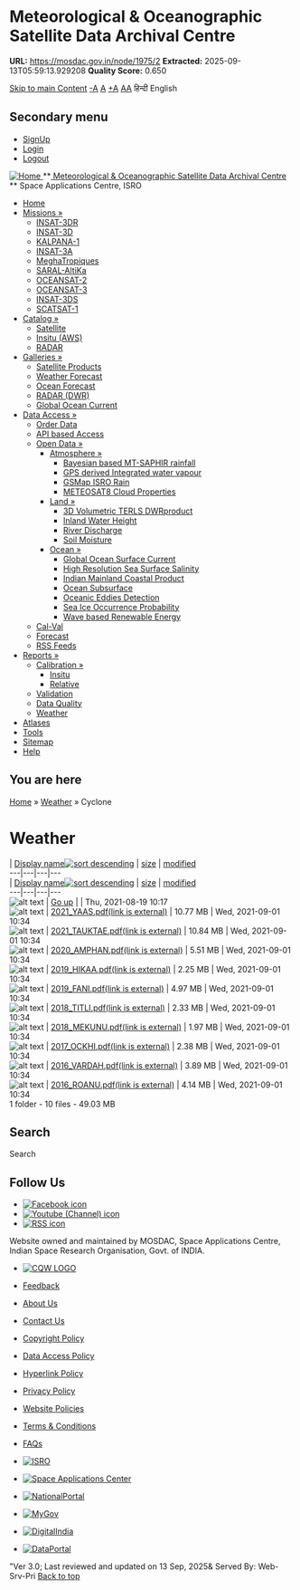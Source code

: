 # Meteorological & Oceanographic Satellite Data Archival Centre

**URL:** https://mosdac.gov.in/node/1975/2
**Extracted:** 2025-09-13T05:59:13.929208
**Quality Score:** 0.650

[Skip to main Content](https://mosdac.gov.in/node/1975/2#main-content "Skip to main Content")
[-A](javascript:;) [A](javascript:;) [+A](javascript:;)
[A](javascript:drupalHighContrast.enableStyles\(\))[A](javascript:drupalHighContrast.disableStyles\(\))
हिन्दी English
## Secondary menu
  * [SignUp](https://mosdac.gov.in/internal/registration)
  * [Login](https://mosdac.gov.in/internal/uops)
  * [Logout](https://mosdac.gov.in/internal/logout)

[ ![Home](https://mosdac.gov.in/sites/default/files/mosdac_small.png) ](https://mosdac.gov.in/ "Home")
**[ Meteorological & Oceanographic Satellite Data Archival Centre](https://mosdac.gov.in/ "Home") **
Space Applications Centre, ISRO 
  * [Home](https://mosdac.gov.in/)
  * [Missions »](https://mosdac.gov.in/node/1975/2)
    * [INSAT-3DR](https://mosdac.gov.in/insat-3dr)
    * [INSAT-3D](https://mosdac.gov.in/insat-3d)
    * [KALPANA-1](https://mosdac.gov.in/kalpana-1)
    * [INSAT-3A](https://mosdac.gov.in/insat-3a)
    * [MeghaTropiques](https://mosdac.gov.in/megha-tropiques)
    * [SARAL-AltiKa](https://mosdac.gov.in/saral-altika)
    * [OCEANSAT-2](https://mosdac.gov.in/oceansat-2)
    * [OCEANSAT-3](https://mosdac.gov.in/oceansat-3)
    * [INSAT-3DS](https://mosdac.gov.in/insat-3ds)
    * [SCATSAT-1](https://mosdac.gov.in/scatsat-1)
  * [Catalog »](https://mosdac.gov.in/node/1975/2)
    * [Satellite](https://mosdac.gov.in/internal/catalog-satellite)
    * [Insitu (AWS)](https://mosdac.gov.in/internal/catalog-insitu)
    * [RADAR](https://mosdac.gov.in/internal/catalog-radar)
  * [Galleries »](https://mosdac.gov.in/node/1975/2)
    * [Satellite Products](https://mosdac.gov.in/internal/gallery)
    * [Weather Forecast](https://mosdac.gov.in/internal/gallery/weather)
    * [Ocean Forecast](https://mosdac.gov.in/internal/gallery/ocean)
    * [RADAR (DWR)](https://mosdac.gov.in/internal/gallery/dwr)
    * [Global Ocean Current](https://mosdac.gov.in/internal/gallery/current)
  * [Data Access »](https://mosdac.gov.in/node/1975/2)
    * [Order Data](https://mosdac.gov.in/internal/uops)
    * [API based Access](https://mosdac.gov.in/downloadapi-manual)
    * [Open Data »](https://mosdac.gov.in/node/1975/2)
      * [Atmosphere »](https://mosdac.gov.in/node/1975/2)
        * [Bayesian based MT-SAPHIR rainfall](https://mosdac.gov.in/bayesian-based-mt-saphir-rainfall)
        * [GPS derived Integrated water vapour](https://mosdac.gov.in/gps-derived-integrated-water-vapour)
        * [GSMap ISRO Rain](https://mosdac.gov.in/gsmap-isro-rain)
        * [METEOSAT8 Cloud Properties](https://mosdac.gov.in/meteosat8-cloud-properties)
      * [Land »](https://mosdac.gov.in/node/1975/2)
        * [3D Volumetric TERLS DWRproduct](https://mosdac.gov.in/3d-volumetric-terls-dwrproduct)
        * [Inland Water Height](https://mosdac.gov.in/inland-water-height)
        * [River Discharge](https://mosdac.gov.in/river-discharge)
        * [Soil Moisture](https://mosdac.gov.in/soil-moisture-0)
      * [Ocean »](https://mosdac.gov.in/node/1975/2)
        * [Global Ocean Surface Current](https://mosdac.gov.in/global-ocean-surface-current)
        * [High Resolution Sea Surface Salinity](https://mosdac.gov.in/high-resolution-sea-surface-salinity)
        * [Indian Mainland Coastal Product](https://mosdac.gov.in/indian-mainland-coastal-product)
        * [Ocean Subsurface](https://mosdac.gov.in/ocean-subsurface)
        * [Oceanic Eddies Detection](https://mosdac.gov.in/oceanic-eddies-detection)
        * [Sea Ice Occurrence Probability](https://mosdac.gov.in/sea-ice-occurrence-probability)
        * [Wave based Renewable Energy](https://mosdac.gov.in/wave-based-renewable-energy)
    * [Cal-Val](https://mosdac.gov.in/internal/calval-data)
    * [Forecast](https://mosdac.gov.in/internal/forecast-menu)
    * [RSS Feeds](https://mosdac.gov.in/rss-feed "ISROCast")
  * [Reports »](https://mosdac.gov.in/node/1975/2)
    * [Calibration »](https://mosdac.gov.in/node/1975/2)
      * [Insitu](https://mosdac.gov.in/insitu)
      * [Relative](https://mosdac.gov.in/calibration-reports)
    * [Validation](https://mosdac.gov.in/validation-reports)
    * [Data Quality](https://mosdac.gov.in/data-quality)
    * [Weather](https://mosdac.gov.in/weather-reports)
  * [Atlases](https://mosdac.gov.in/atlases)
  * [Tools](https://mosdac.gov.in/tools)
  * [Sitemap](https://mosdac.gov.in/sitemap)
  * [Help](https://mosdac.gov.in/help)


## You are here
[Home](https://mosdac.gov.in/) » [Weather](https://mosdac.gov.in/node/1975/1) » Cyclone
# Weather
| [Display name![sort descending](https://mosdac.gov.in/misc/arrow-desc.png)](https://mosdac.gov.in/node/1975/2?sort=desc&order=Display%20name "sort by Display name") | [size](https://mosdac.gov.in/node/1975/2?sort=asc&order=size "sort by size") | [modified](https://mosdac.gov.in/node/1975/2?sort=asc&order=modified "sort by modified")  
---|---|---|---  
| [Display name![sort descending](https://mosdac.gov.in/misc/arrow-desc.png)](https://mosdac.gov.in/node/1975/2?sort=desc&order=Display%20name "sort by Display name") | [size](https://mosdac.gov.in/node/1975/2?sort=asc&order=size "sort by size") | [modified](https://mosdac.gov.in/node/1975/2?sort=asc&order=modified "sort by modified")  
---|---|---|---  
![alt text](https://mosdac.gov.in/sites/all/modules/filebrowser/icons/folder-parent.png) | [Go up](https://mosdac.gov.in/weather-reports) |  | Thu, 2021-08-19 10:17  
![alt text](https://mosdac.gov.in/sites/all/modules/filebrowser/icons/application-pdf.png) | [2021_YAAS.pdf(link is external)](https://mosdac.gov.in/filebrowser/download/182) | 10.77 MB | Wed, 2021-09-01 10:34  
![alt text](https://mosdac.gov.in/sites/all/modules/filebrowser/icons/application-pdf.png) | [2021_TAUKTAE.pdf(link is external)](https://mosdac.gov.in/filebrowser/download/181) | 10.84 MB | Wed, 2021-09-01 10:34  
![alt text](https://mosdac.gov.in/sites/all/modules/filebrowser/icons/application-pdf.png) | [2020_AMPHAN.pdf(link is external)](https://mosdac.gov.in/filebrowser/download/180) | 5.51 MB | Wed, 2021-09-01 10:34  
![alt text](https://mosdac.gov.in/sites/all/modules/filebrowser/icons/application-pdf.png) | [2019_HIKAA.pdf(link is external)](https://mosdac.gov.in/filebrowser/download/179) | 2.25 MB | Wed, 2021-09-01 10:34  
![alt text](https://mosdac.gov.in/sites/all/modules/filebrowser/icons/application-pdf.png) | [2019_FANI.pdf(link is external)](https://mosdac.gov.in/filebrowser/download/178) | 4.97 MB | Wed, 2021-09-01 10:34  
![alt text](https://mosdac.gov.in/sites/all/modules/filebrowser/icons/application-pdf.png) | [2018_TITLI.pdf(link is external)](https://mosdac.gov.in/filebrowser/download/177) | 2.33 MB | Wed, 2021-09-01 10:34  
![alt text](https://mosdac.gov.in/sites/all/modules/filebrowser/icons/application-pdf.png) | [2018_MEKUNU.pdf(link is external)](https://mosdac.gov.in/filebrowser/download/176) | 1.97 MB | Wed, 2021-09-01 10:34  
![alt text](https://mosdac.gov.in/sites/all/modules/filebrowser/icons/application-pdf.png) | [2017_OCKHI.pdf(link is external)](https://mosdac.gov.in/filebrowser/download/175) | 2.38 MB | Wed, 2021-09-01 10:34  
![alt text](https://mosdac.gov.in/sites/all/modules/filebrowser/icons/application-pdf.png) | [2016_VARDAH.pdf(link is external)](https://mosdac.gov.in/filebrowser/download/174) | 3.89 MB | Wed, 2021-09-01 10:34  
![alt text](https://mosdac.gov.in/sites/all/modules/filebrowser/icons/application-pdf.png) | [2016_ROANU.pdf(link is external)](https://mosdac.gov.in/filebrowser/download/173) | 4.14 MB | Wed, 2021-09-01 10:34  
1 folder - 10 files - 49.03 MB
## Search
Search 
## Follow Us
  * [![Facebook icon](https://mosdac.gov.in/sites/all/modules/social_media_links/libraries/elegantthemes/PNG/facebook.png)](https://www.facebook.com/mosdac.sac.isro "Facebook")
  * [![Youtube \(Channel\) icon](https://mosdac.gov.in/sites/all/modules/social_media_links/libraries/elegantthemes/PNG/youtube.png)](http://www.youtube.com/channel/UCDVkai9WIgY2ZgrlF_08Yeg "Youtube \(Channel\)")
  * [![RSS icon](https://mosdac.gov.in/sites/all/modules/social_media_links/libraries/elegantthemes/PNG/rss.png)](https://mosdac.gov.in/rss.xml "RSS")


Website owned and maintained by MOSDAC, Space Applications Centre, Indian Space Research Organisation, Govt. of INDIA.
  * [![CQW LOGO](https://mosdac.gov.in/docs/cqw_logo.gif)](https://mosdac.gov.in/docs/STQC.pdf "Quality Certificate")


  * [Feedback](https://mosdac.gov.in/mosdac-feedback)
  * [About Us](https://mosdac.gov.in/about-us)
  * [Contact Us](https://mosdac.gov.in/contact-us)
  * [Copyright Policy](https://mosdac.gov.in/copyright-policy)
  * [Data Access Policy](https://mosdac.gov.in/data-access-policy)
  * [Hyperlink Policy](https://mosdac.gov.in/hyperlink-policy)
  * [Privacy Policy](https://mosdac.gov.in/privacy-policy)
  * [Website Policies](https://mosdac.gov.in/website-policies)
  * [Terms & Conditions](https://mosdac.gov.in/terms-conditions)
  * [FAQs](https://mosdac.gov.in/faq-page)


  * [![ISRO](https://mosdac.gov.in/sites/default/files/styles/thumbnail/public/logo-transparent.png?itok=IUS20l-w)](http://www.isro.gov.in)
  * [![Space Applications Center](https://mosdac.gov.in/sites/default/files/styles/thumbnail/public/saclogo.png?itok=_Jv4AuIn)](http://www.sac.gov.in)
  * [![NationalPortal](https://mosdac.gov.in/sites/default/files/styles/thumbnail/public/india-gov_0.png?itok=yssAPH3m)](http://www.india.gov.in)
  * [![MyGov](https://mosdac.gov.in/sites/default/files/styles/thumbnail/public/mygov_0.png?itok=Po-dzdT3)](http://mygov.in/)
  * [![DigitalIndia](https://mosdac.gov.in/sites/default/files/styles/thumbnail/public/digital-india_0.png?itok=ntlP7atE)](http://www.digitalindia.gov.in/)
  * [![DataPortal](https://mosdac.gov.in/sites/default/files/styles/thumbnail/public/data-gov.png?itok=qYA78FgB)](http://data.gov.in)


"Ver 3.0; Last reviewed and updated on 13 Sep, 2025& Served By: Web-Srv-Pri
[](https://mosdac.gov.in/node/1975/2 "Previous")[](https://mosdac.gov.in/node/1975/2 "Next")
[](https://mosdac.gov.in/node/1975/2)
[](https://mosdac.gov.in/node/1975/2 "Previous")[](https://mosdac.gov.in/node/1975/2 "Next")
[](https://mosdac.gov.in/node/1975/2 "Close")[](https://mosdac.gov.in/node/1975/2)[](https://mosdac.gov.in/node/1975/2)[](https://mosdac.gov.in/node/1975/2 "Pause Slideshow")[](https://mosdac.gov.in/node/1975/2 "Play Slideshow")
[Back to top](https://mosdac.gov.in/node/1975/2#top)

